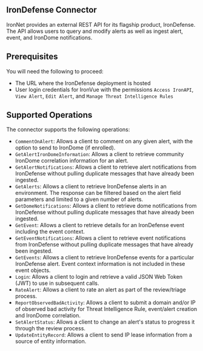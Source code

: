 
## IronDefense Connector
IronNet provides an external REST API for its flagship product, IronDefense. The
API allows users to query and modify alerts as well as ingest alert, event, and
IronDome notifications.



## Prerequisites
You will need the following to proceed:
* The URL where the IronDefense deployment is hosted
* User login credentials for IronVue with the permissions `Access IronAPI`, `View
  Alert`, `Edit Alert`, and `Manage Threat Intelligence Rules`


## Supported Operations
The connector supports the following operations:
* `CommentOnAlert`: Allows a client to comment on any given alert, with the option to send to IronDome (if enrolled).
* `GetAlertIronDomeInformation`: Allows a client to retrieve community IronDome correlation information for an alert. 
* `GetAlertNotifications`: Allows a client to retrieve alert notifications from IronDefense without pulling duplicate messages that have already been ingested.
* `GetAlerts`: Allows a client to retrieve IronDefense alerts in an environment. The response can be filtered based on the alert field parameters and limited to a given number of alerts. 
* `GetDomeNotifications`: Allows a client to retrieve dome notifications from IronDefense without pulling duplicate messages that have already been ingested.
* `GetEvent`: Allows a client to retrieve details for an IronDefense event including the event context.
* `GetEventNotifications`: Allows a client to retrieve event notifications from IronDefense without pulling duplicate messages that have already been ingested.
* `GetEvents`: Allows a client to retrieve IronDefense events for a particular IronDefense alert. Event context information is not included in these event objects.
* `Login`: Allows a client to login and retrieve a valid JSON Web Token (JWT) to use in subsequent calls.
* `RateAlert`: Allows a client to rate an alert as part of the review/triage process.
* `ReportObservedBadActivity`: Allows a client to submit a domain and/or IP of observed bad activity for Threat Intelligence Rule, event/alert creation and IronDome correlation.
* `SetAlertStatus`: Allows a client to change an alert's status to progress it through the review process.
* `UpdateEntityRecord`: Allows a client to send IP lease information from a source of entity information.

